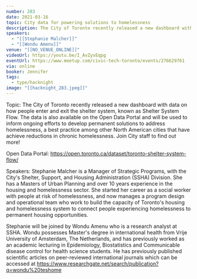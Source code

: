 ```yaml
---
number: 283
date: 2021-03-16
topic: City data for powering solutions to homelessness
description: The City of Toronto recently released a new dashboard with data on how people enter and exit the shelter system, known as Shelter System Flow. The data is also available on the Open Data Portal and will be used to inform ongoing efforts to develop permanent solutions to address homelessness, a best practice among other North American cities that have achieve reductions in chronic homelessness. Join City staff to find out more!
speakers:
  - "[[Stephanie Malcher]]"
  - "[[Wondu Amenu]]"
venue: "[[NO_VENUE_ONLINE]]"
videoUrl: https://youtu.be/I_AvZyxEqpg
eventUrl: https://www.meetup.com/civic-tech-toronto/events/276629761
via: online
booker: Jennifer
tags:
  - type/hacknight
image: "[[hacknight_283.jpeg]]"
---
```


Topic:
The City of Toronto recently released a new dashboard with data on how people enter and exit the shelter system, known as Shelter System Flow. The data is also available on the Open Data Portal and will be used to inform ongoing efforts to develop permanent solutions to address homelessness, a best practice among other North American cities that have achieve reductions in chronic homelessness. Join City staff to find out more!

Open Data Portal: https://open.toronto.ca/dataset/toronto-shelter-system-flow/

Speakers:
Stephanie Malcher is a Manager of Strategic Programs, with the City's Shelter, Support, and Housing Administration (SSHA) Division. She has a Masters of Urban Planning and over 10 years experience in the housing and homelessness sector. She started her career as a social worker with people at risk of homelessness, and now manages a program design and operational team who work to build the capacity of Toronto's housing and homelessness system to connect people experiencing homelessness to permanent housing opportunities.

Stephanie will be joined by Wondu Amenu who is a research analyst at SSHA. Wondu possesses Master's degree in international health from Vrije University of Amsterdam, The Netherlands, and has previously worked as an academic lecturing in Epidemiology, Biostatistics and Communicable disease control for health science students. He has previously published scientific articles on peer-reviewed international journals which can be accessed at https://www.researchgate.net/search/publication?q=wondu%20teshome
